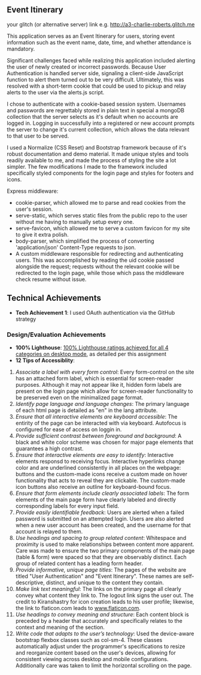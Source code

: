 ## Event Itinerary

your glitch (or alternative server) link e.g. http://a3-charlie-roberts.glitch.me

This application serves as an Event Itinerary for users, storing event information such as the event name, date, time, and whether attendance is mandatory.

Significant challenges faced while realizing this application included alerting the user of newly created or incorrect passwords. Because User Authentication is handled server side, signaling a client-side JavaScript function to alert them turned out to be very difficult. Ultimately, this was resolved with a short-term cookie that could be used to pickup and relay alerts to the user via the alerts.js script.

I chose to authenticate with a cookie-based session system. Usernames and passwords are regrettably stored in plain text in special a mongoDB collection that the server selects as it's default when no accounts are logged in. Logging in successfully into a registered or new account prompts the server to change it's current collection, which allows the data relevant to that user to be served.

I used a Normalize (CSS Reset) and Bootstrap framework because of it's robust documentation and demo material. It made unique styles and tools readily available to me, and made the process of styling the site a lot simpler. The few modifications I made to the framework included specifically styled components for the login page and styles for footers and icons.

Express middleware:
- cookie-parser, which allowed me to parse and read cookies from the user's session.
- serve-static, which serves static files from the public repo to the user without me having to manually setup every one.
- serve-favicon, which allowed me to serve a custom favicon for my site to give it extra polish.
- body-parser, which simplified the process of converting 'application/json' Content-Type requests to json.
- A custom middleware responsible for redirecting and authenticating users. This was accomplished by reading the uid cookie passed alongside the request; requests without the relevant cookie will be redirected to the login page, while those which pass the middleware check resume without issue.

## Technical Achievements
- **Tech Achievement 1**: I used OAuth authentication via the GitHub strategy

### Design/Evaluation Achievements
- **100% Lighthouse**: [100% Lighthouse ratings achieved for all 4 categories on desktop mode](meta/lighthouse-report.png), as detailed per this assignment
- **12 Tips of Accessiblity**:
1. *Associate a label with every form control*: Every form-control on the site has an attached form label, which is essential for screen-reader purposes. Although it may not appear like it, hidden form labels are present on the login page which allow for screen-reader functionality to be preserved even on the minimalized page format.
2. *Identify page language and language changes*: The primary language of each html page is detailed as "en" in the lang attribute.
3. *Ensure that all interactive elements are keyboard accessible*: The entirity of the page can be interacted with via keyboard. Autofocus is configured for ease of access on loggin in.
4. *Provide sufficient contrast between foreground and background*: A black and white color scheme was chosen for major page elements that guarantees a high contrast.
5. *Ensure that interactive elements are easy to identify*: Interactive elements responsd to receiving focus. Interactive hyperlinks change color and are underlined consistently in all places on the webpage: buttons and the custom-made icons receive a custom made on hover functionality that acts to reveal they are clickable. The custom-made icon buttons also receive an outline for keyboard-bound focus.
6. *Ensure that form elements include clearly associated labels*: The form elements of the main page form have clearly labeled and directly corresponding labels for every input field.
7. *Provide easily identifiable feedback*: Users are alerted when a failed password is submitted on an attempted login. Users are also alerted when a new user account has been created, and the username for that account is relayed to them.
8. *Use headings and spacing to group related content*: Whitespace and proximity is used to make relationships between content more apparent. Care was made to ensure the two primary components of the main page (table & form) were spaced so that they are observably distinct. Each group of related content has a leading form header.
9. *Provide informative, unique page titles*: The pages of the website are titled "User Authentication" and "Event Itinerary". These names are self-descriptive, distinct, and unique to the content they contain.
10. *Make link text meaningful*: The links on the primary page all clearly convey what content they link to. The logout link signs the user out. The credit to Kiranshastry for icon creation leads to his user profile; likewise, the link to flaticon.com leads to www.flaticon.com.
11. *Use headings to convey meaning and structure*: Each content block is preceded by a header that accurately and specifically relates to the context and meaning of the section.
12. *Write code that adapts to the user’s technology*: Used the device-aware bootstrap flexbox classes such as col-sm-4. These classes automatically adjust under the programmer's specifications to resize and reorganize content based on the user's devices, allowing for consistent viewing across desktop and mobile configurations. Additionally care was taken to limit the horizontal scrolling on the page.
